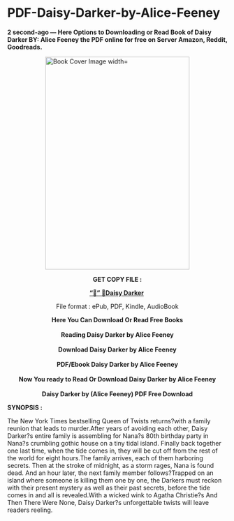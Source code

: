 # PDF-Daisy-Darker-by-Alice-Feeney
<p><strong>2 second-ago &mdash; Here Options to Downloading or Read Book of Daisy Darker BY: Alice Feeney the PDF online for free on Server Amazon, Reddit, Goodreads.</strong></p><p><a href="https://educationsharingacademy.cloud/?book=59808050-daisy-darker"><img style="display: block; margin-left: auto; margin-right: auto;" src="https://i.gr-assets.com/images/S/compressed.photo.goodreads.com/books/1639604124l/59808050.jpg" alt="Book Cover Image width=" width="330" height="488" /></a></p><p style="text-align: center;"><strong>GET COPY FILE :</strong></p><p style="text-align: center;"><strong><a href="https://educationsharingacademy.cloud/?book=59808050-daisy-darker" target="_blank" rel="noopener">“📢” 🔗Daisy Darker</a>&nbsp;</strong></p><p style="text-align: center;">File format : ePub, PDF, Kindle, AudioBook</p><div style="text-align: center;"><strong>Here You Can Download Or Read Free Books</strong></div><div style="text-align: center;">&nbsp;</div><div style="text-align: center;"><strong>Reading Daisy Darker by Alice Feeney</strong></div><div style="text-align: center;">&nbsp;</div><div style="text-align: center;"><strong>Download Daisy Darker by Alice Feeney</strong></div><div style="text-align: center;">&nbsp;</div><div style="text-align: center;"><strong>PDF/Ebook Daisy Darker by Alice Feeney</strong></div><div style="text-align: center;">&nbsp;</div><div style="text-align: center;"><strong>Now You ready to Read Or Download Daisy Darker by Alice Feeney</strong></div><div style="text-align: center;">&nbsp;</div><div style="text-align: center;"><strong>Daisy Darker by (Alice Feeney) PDF Free Download</strong></div><p><strong>SYNOPSIS :</strong></p><p>The New York Times bestselling Queen of Twists returns?with a family reunion that leads to murder.After years of avoiding each other, Daisy Darker?s entire family is assembling for Nana?s 80th birthday party in Nana?s crumbling gothic house on a tiny tidal island. Finally back together one last time, when the tide comes in, they will be cut off from the rest of the world for eight hours.The family arrives, each of them harboring secrets. Then at the stroke of midnight, as a storm rages, Nana is found dead. And an hour later, the next family member follows?Trapped on an island where someone is killing them one by one, the Darkers must reckon with their present mystery as well as their past secrets, before the tide comes in and all is revealed.With a wicked wink to Agatha Christie?s And Then There Were None, Daisy Darker?s unforgettable twists will leave readers reeling.</p>
